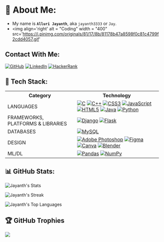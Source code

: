 

# 👀 About Me:
- My name is **`Alluri Jayanth`**, aka `jayanth3333` or `Jay`.
- <img align='right' alt = "Coding" width = "400" src='https://i.pinimg.com/originals/81/17/8b/81178b47a8598f0c81c4799f2cdd4057.gif'

## Contact With Me:
[![GitHub](https://img.shields.io/badge/github-%23121011.svg?style=for-the-badge&logo=github&logoColor=white)](https://github.com/jayanth3333)  [![LinkedIn](https://img.shields.io/badge/linkedin-%230077B5.svg?style=for-the-badge&logo=linkedin&logoColor=white)](https://in.linkedin.com/in/alluri-jayanth-b6806a262)    [![HackerRank](https://img.shields.io/badge/-Hackerrank-2EC866?style=for-the-badge&logo=HackerRank&logoColor=white)](https://www.hackerrank.com/profile/jayanthalluri333)  

## 🧠 Tech Stack:

<table>
    <tr>
        <th>Category</th>
        <th>Technology</th>
    </tr>
    <tr>
        <td>LANGUAGES</td>
        <td>
            <a href="https://www.cprogramming.com/"><img
                    src="https://img.shields.io/badge/c-%2300599C.svg?style=for-the-badge&amp;logo=c&amp;logoColor=white"
                    alt="C" /></a>
            <a href="https://www.w3schools.com/cpp/"><img
                    src="https://img.shields.io/badge/c++-%2300599C.svg?style=for-the-badge&amp;logo=c%2B%2B&amp;logoColor=white"
                    alt="C++" /></a>
            <a href="https://www.css3.com/"><img
                    src="https://img.shields.io/badge/css3-%231572B6.svg?style=for-the-badge&amp;logo=css3&amp;logoColor=white"
                    alt="CSS3" /></a>
            <a href="https://www.javascript.com/"><img
                    src="https://img.shields.io/badge/javascript-%23323330.svg?style=for-the-badge&amp;logo=javascript&amp;logoColor=%23F7DF1E"
                    alt="JavaScript" /></a>
            <a href="https://html5.org/"><img
                    src="https://img.shields.io/badge/html5-%23E34F26.svg?style=for-the-badge&amp;logo=html5&amp;logoColor=white"
                    alt="HTML5" /></a>
            <a href="https://www.java.com/en/"><img
                    src="https://img.shields.io/badge/java-%23ED8B00.svg?style=for-the-badge&amp;logo=java&amp;logoColor=white"
                    alt="Java" /></a>
           <a href="https://www.python.org"><img
                    src="https://img.shields.io/badge/python-3670A0?style=for-the-badge&amp;logo=python&amp;logoColor=ffdd54"
                    alt="Python" /></a>
        </td>
    </tr>
    <tr>
        <td>FRAMEWORKS, PLATFORMS &amp; LIBRARIES</td>
        <td>
            <a href="https://www.djangoproject.com/"><img
                    src="https://img.shields.io/badge/django-%23092E20.svg?style=for-the-badge&amp;logo=django&amp;logoColor=white"
                    alt="Django" /></a>
            <a href="https://flask.palletsprojects.com/en/2.2.x/"><img
                    src="https://img.shields.io/badge/flask-%23000.svg?style=for-the-badge&amp;logo=flask&amp;logoColor=white"
                    alt="Flask" /></a>
        </td>
    </tr>
    <tr>
        <td>DATABASES</td>
        <td>
            <a href="https://www.mysql.com/"><img
                    src="https://img.shields.io/badge/mysql-%2300f.svg?style=for-the-badge&amp;logo=mysql&amp;logoColor=white"
                    alt="MySQL" /></a>
        </td>
    </tr>
    <tr>
        <td>DESIGN</td>
        <td>
            <a href="https://www.adobe.com/products/photoshop.html"><img
                    src="https://img.shields.io/badge/adobephotoshop-%2331A8FF.svg?style=for-the-badge&amp;logo=adobephotoshop&amp;logoColor=white"
                    alt="Adobe Photoshop" /></a>
            <a href="https://www.figma.com/"><img
                    src="https://img.shields.io/badge/figma-%23F24E1E.svg?style=for-the-badge&amp;logo=figma&amp;logoColor=white"
                    alt="Figma" /></a>
            <a href="https://www.canva.com/"><img
                    src="https://img.shields.io/badge/Canva-%2300C4CC.svg?style=for-the-badge&amp;logo=Canva&amp;logoColor=white"
                    alt="Canva" /></a>
            <a href="https://www.blender.org/"><img
                    src="https://img.shields.io/badge/blender-%23F5792A.svg?style=for-the-badge&amp;logo=blender&amp;logoColor=white"
                    alt="Blender" /></a>
        </td>
    </tr>
    <tr>
        <td>ML/DL</td>
        <td>
            <a href="https://pandas.pydata.org/"><img
                    src="https://img.shields.io/badge/pandas-%23150458.svg?style=for-the-badge&amp;logo=pandas&amp;logoColor=white"
                    alt="Pandas" /></a>
            <a href="https://numpy.org/"><img
                    src="https://img.shields.io/badge/numpy-%23013243.svg?style=for-the-badge&amp;logo=numpy&amp;logoColor=white"
                    alt="NumPy" /></a>
        </td>
    </tr>
</table>

## 📊 GitHub Stats:
![Jayanth's Stats](https://github-readme-stats.vercel.app/api?username=jayanth3333&theme=dracula&show_icons=true&hide_border=true&count_private=true)

![Jayanth's Streak](https://github-readme-streak-stats.herokuapp.com/?user=jayanth3333&theme=dracula&hide_border=true)

![Jayanth's Top Languages](https://github-readme-stats.vercel.app/api/top-langs/?username=jayanth3333&theme=dracula&show_icons=true&hide_border=true&layout=compact)

## 🏆 GitHub Trophies
![](https://github-profile-trophy.vercel.app/?username=jayanth3333&theme=dracula&no-frame=true&no-bg=true&margin-w=4)










